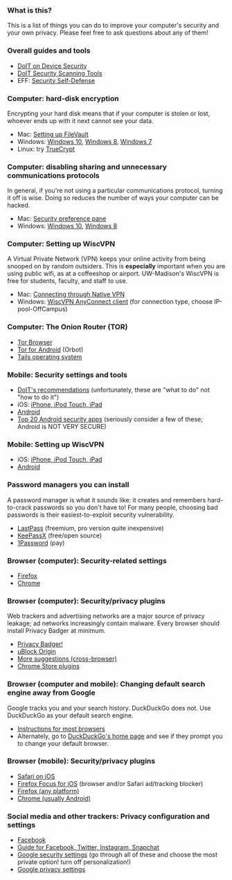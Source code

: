 ### What is this?

This is a list of things you can do to improve your computer's security and your own privacy. Please feel free to ask questions about any of them!

### Overall guides and tools

*   [DoIT on Device Security](https://kb.wisc.edu/page.php?id=41746)
*   [DoIT Security Scanning Tools](https://it.wisc.edu/about/office-of-the-cio/cybersecurity/security-scanning-tools/)
*   EFF: [Security Self-Defense](https://ssd.eff.org/en)

### Computer: hard-disk encryption

Encrypting your hard disk means that if your computer is stolen or lost, whoever ends up with it next cannot see your data.

*   Mac: [Setting up FileVault](https://support.apple.com/kb/PH25553?viewlocale=en_US&locale=en_US)
*   Windows: [Windows 10](http://www.howtogeek.com/234826/how-to-enable-full-disk-encryption-on-windows-10/), [Windows 8](http://arstechnica.com/information-technology/2013/10/windows-8-1-includes-seamless-automatic-disk-encryption-if-your-pc-supports-it/), [Windows 7](https://technet.microsoft.com/en-us/library/dd835565(v=ws.10).aspx)
*   Linux: try [TrueCrypt](http://www.howtogeek.com/howto/33255/how-to-secure-your-linux-pc-by-encrypting-your-hard-drive/)

### Computer: disabling sharing and unnecessary communications protocols

In general, if you're not using a particular communications protocol, turning it off is wise. Doing so reduces the number of ways your computer can be hacked.

*   Mac: [Security preference pane](https://www.lifewire.com/use-mac-security-preference-pane-2260745)
*   Windows: [Windows 10](http://download.cnet.com/blog/download-blog/a-guide-to-windows-10-security-settings/), [Windows 8](http://www.makeuseof.com/tag/five-tips-managing-security-windows-8-1/)

### Computer: Setting up WiscVPN

A Virtual Private Network (VPN) keeps your online activity from being snooped on by random outsiders. This is **especially** important when you are using public wifi, as at a coffeeshop or airport. UW-Madison's WiscVPN is free for students, faculty, and staff to use.

*   Mac: [Connecting through Native VPN](https://kb.wisc.edu/page.php?id=12380)
*   Windows: [WiscVPN AnyConnect client](https://kb.wisc.edu/page.php?id=11997) (for connection type, choose IP-pool-OffCampus)

### Computer: The Onion Router (TOR)

*   [Tor Browser](https://www.torproject.org/projects/torbrowser.html.en)
*   [Tor for Android](https://guardianproject.info/apps/orbot/) (Orbot)
*   [Tails operating system](https://tails.boum.org/)

### Mobile: Security settings and tools

*   [DoIT's recommendations](https://it.wisc.edu/guides/secure-your-mobile-device/) (unfortunately, these are "what to do" not "how to do it")
*   iOS: [iPhone, iPod Touch, iPad](http://www.zdnet.com/pictures/ios-10-iphone-ipad-privacy-security-settings/)
*   [Android](https://www.trendmicro.com/vinfo/us/security/news/mobile-safety/7-android-security-hacks-you-need-to-do-right-now)
*   [Top 20 Android security apps](http://www.esecurityplanet.com/mobile-security/slideshows/top-20-android-security-apps.html) (seriously consider a few of these; Android is NOT VERY SECURE)

### Mobile: Setting up WiscVPN

*   iOS: [iPhone, iPod Touch, iPad](https://kb.wisc.edu/page.php?id=38981)
*   [Android](https://kb.wisc.edu/page.php?id=25422)

### Password managers you can install

A password manager is what it sounds like: it creates and remembers hard-to-crack passwords so you don't have to! For many people, choosing bad passwords is their easiest-to-exploit security vulnerability.

*   [LastPass](https://www.lastpass.com/) (freemium, pro version quite inexpensive)
*   [KeePassX](https://www.keepassx.org/) (free/open source)
*   [1Password](https://1password.com/) (pay)

### Browser (computer): Security-related settings

*   [Firefox](http://www.pcworld.com/article/2039455/five-steps-to-ultimate-firefox-security.html)
*   [Chrome](https://ajarr.org/home/security-recommendations/item/57-google-chrome-browser-settings)

### Browser (computer): Security/privacy plugins

Web trackers and advertising networks are a major source of privacy leakage; ad networks increasingly contain malware. Every browser should install Privacy Badger at minimum.

*   [Privacy Badger!](https://www.eff.org/privacybadger)
*   [uBlock Origin](https://github.com/gorhill/uBlock/#installation)
*   [More suggestions (cross-browser)](http://skytechgeek.com/2016/12/5-must-have-privacy-add-ons-for-your-browser/)
*   [Chrome Store plugins](https://chrome.google.com/webstore/search/privacy)

### Browser (computer and mobile): Changing default search engine away from Google

Google tracks you and your search history. DuckDuckGo does not. Use DuckDuckGo as your default search engine.

*   [Instructions for most browsers](https://home.bt.com/tech-gadgets/computing/chrome-firefox-edge-internet-explorer-change-default-search-engine-11364117803672)
*   Alternately, go to [DuckDuckGo's home page](https://duckduckgo.com/) and see if they prompt you to change your default browser.

### Browser (mobile): Security/privacy plugins

*   [Safari on iOS](http://www.idownloadblog.com/2016/01/14/safari-privacy-iphone-ipad/)
*   [Firefox Focus for iOS](https://itunes.apple.com/us/app/focus-by-firefox-content-blocking/id1055677337?mt=8) (browser and/or Safari ad/tracking blocker)
*   [Firefox (any platform)](https://addons.mozilla.org/en-US/firefox/extensions/privacy-security/)
*   [Chrome (usually Android)](https://chrome.google.com/webstore/search/privacy)

### Social media and other trackers: Privacy configuration and settings

*   [Facebook](http://mashable.com/2016/11/29/facebook-privacy-checkup/#JDhKY_r0gqqp)
*   [Guide for Facebook, Twitter, Instagram, Snapchat](https://www.uc.edu/infosec/info/SocialMediaPrivacySettings.html)
*   [Google security settings](https://myaccount.google.com/security) (go through all of these and choose the most private option! turn off personalization!)
*   [Google privacy settings](https://myaccount.google.com/privacy)

